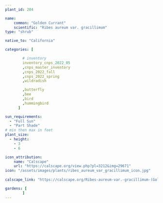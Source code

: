 ```yaml
---
plant_id: 204 

name: 
    common: "Golden Currant" 
    scientific: "Ribes aureum var. gracillimum"  
type: "shrub"

native_to: "California"

categories: [

        # inventory
        inventory_cnps_2022_05
        ,cnps_master_inventory
        ,cnps_2022_fall
        ,cnps_2022_spring
        ,wildradish

        ,butterfly
        ,bee
        ,bird
        ,hummingbird 
      ]

sun_requirements:
  - "Full Sun"
  - "Part Shade"
# min then max in feet
plant_size:
  - height: 
    - 3 
    - 6

icon_attribution: 
    name: "Calscape"
    url: "https://calscape.org/view.php?pl=3212&img=29671"
icon: "/assets/images/plants/ribes_aureum_var_gracillimum_icon.jpg"
 
calscape_link: "https://calscape.org/Ribes-aureum-var.-gracillimum-(Golden-Currant)"

gardens: [
        ]
---
```









